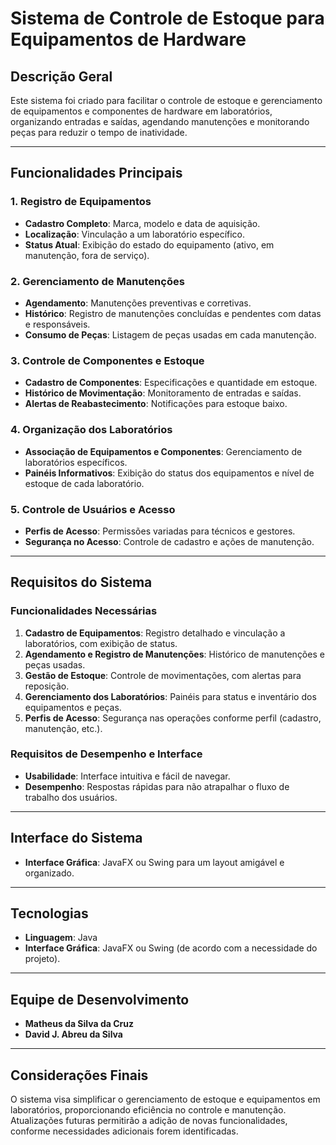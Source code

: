 # Sistema de Controle de Estoque para Equipamentos de Hardware

## Descrição Geral

Este sistema foi criado para facilitar o controle de estoque e gerenciamento de equipamentos e componentes de hardware em laboratórios, organizando entradas e saídas, agendando manutenções e monitorando peças para reduzir o tempo de inatividade.

---

## Funcionalidades Principais

### 1. Registro de Equipamentos
   - **Cadastro Completo**: Marca, modelo e data de aquisição.
   - **Localização**: Vinculação a um laboratório específico.
   - **Status Atual**: Exibição do estado do equipamento (ativo, em manutenção, fora de serviço).

### 2. Gerenciamento de Manutenções
   - **Agendamento**: Manutenções preventivas e corretivas.
   - **Histórico**: Registro de manutenções concluídas e pendentes com datas e responsáveis.
   - **Consumo de Peças**: Listagem de peças usadas em cada manutenção.

### 3. Controle de Componentes e Estoque
   - **Cadastro de Componentes**: Especificações e quantidade em estoque.
   - **Histórico de Movimentação**: Monitoramento de entradas e saídas.
   - **Alertas de Reabastecimento**: Notificações para estoque baixo.

### 4. Organização dos Laboratórios
   - **Associação de Equipamentos e Componentes**: Gerenciamento de laboratórios específicos.
   - **Painéis Informativos**: Exibição do status dos equipamentos e nível de estoque de cada laboratório.

### 5. Controle de Usuários e Acesso
   - **Perfis de Acesso**: Permissões variadas para técnicos e gestores.
   - **Segurança no Acesso**: Controle de cadastro e ações de manutenção.

---

## Requisitos do Sistema

### Funcionalidades Necessárias

1. **Cadastro de Equipamentos**: Registro detalhado e vinculação a laboratórios, com exibição de status.
2. **Agendamento e Registro de Manutenções**: Histórico de manutenções e peças usadas.
3. **Gestão de Estoque**: Controle de movimentações, com alertas para reposição.
4. **Gerenciamento dos Laboratórios**: Painéis para status e inventário dos equipamentos e peças.
5. **Perfis de Acesso**: Segurança nas operações conforme perfil (cadastro, manutenção, etc.).

### Requisitos de Desempenho e Interface

- **Usabilidade**: Interface intuitiva e fácil de navegar.
- **Desempenho**: Respostas rápidas para não atrapalhar o fluxo de trabalho dos usuários.

---

## Interface do Sistema

- **Interface Gráfica**: JavaFX ou Swing para um layout amigável e organizado.

---

## Tecnologias

- **Linguagem**: Java
- **Interface Gráfica**: JavaFX ou Swing (de acordo com a necessidade do projeto).

---

## Equipe de Desenvolvimento

- **Matheus da Silva da Cruz**
- **David J. Abreu da Silva**

---

## Considerações Finais

O sistema visa simplificar o gerenciamento de estoque e equipamentos em laboratórios, proporcionando eficiência no controle e manutenção. Atualizações futuras permitirão a adição de novas funcionalidades, conforme necessidades adicionais forem identificadas.
